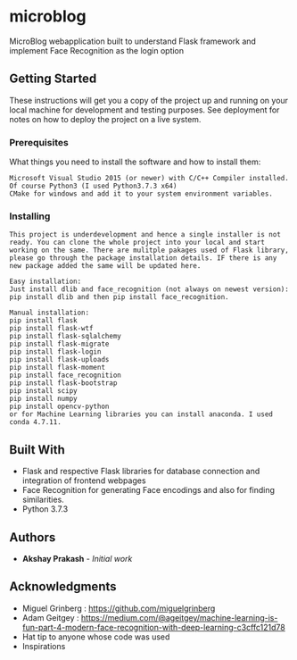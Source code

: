 # microblog
MicroBlog webapplication built to understand Flask framework and implement Face Recognition as the login option

## Getting Started

These instructions will get you a copy of the project up and running on your local machine for development and testing purposes. See deployment for notes on how to deploy the project on a live system.

### Prerequisites

What things you need to install the software and how to install them:

```
Microsoft Visual Studio 2015 (or newer) with C/C++ Compiler installed.
Of course Python3 (I used Python3.7.3 x64)
CMake for windows and add it to your system environment variables.
```

### Installing
```
This project is underdevelopment and hence a single installer is not ready. You can clone the whole project into your local and start working on the same. There are mulitple pakages used of Flask library, please go through the package installation details. IF there is any new package added the same will be updated here. 
```
```
Easy installation:
Just install dlib and face_recognition (not always on newest version):
pip install dlib and then pip install face_recognition.

Manual installation:
pip install flask
pip install flask-wtf
pip install flask-sqlalchemy
pip install flask-migrate
pip install flask-login
pip install flask-uploads
pip install flask-moment
pip install face_recognition
pip install flask-bootstrap
pip install scipy
pip install numpy
pip install opencv-python
or for Machine Learning libraries you can install anaconda. I used conda 4.7.11.
```

## Built With
* Flask and respective Flask libraries for database connection and integration of frontend webpages 
* Face Recognition for generating Face encodings and also for finding similarities.  
* Python 3.7.3

## Authors
* **Akshay Prakash** - *Initial work*

## Acknowledgments
* Miguel Grinberg : https://github.com/miguelgrinberg
* Adam Geitgey : https://medium.com/@ageitgey/machine-learning-is-fun-part-4-modern-face-recognition-with-deep-learning-c3cffc121d78
* Hat tip to anyone whose code was used
* Inspirations
